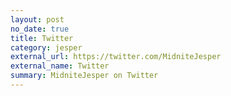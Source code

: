 ```yaml
---
layout: post
no_date: true
title: Twitter
category: jesper
external_url: https://twitter.com/MidniteJesper
external_name: Twitter
summary: MidniteJesper on Twitter
---
```

